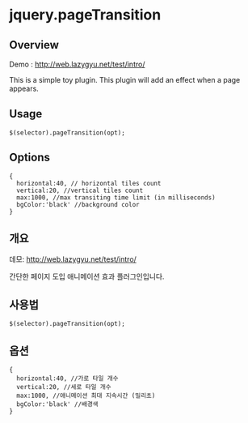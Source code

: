 # jquery.pageTransition

## Overview

Demo : http://web.lazygyu.net/test/intro/

This is a simple toy plugin. This plugin will add an effect when a page appears.

## Usage

```
$(selector).pageTransition(opt);
```

## Options

```
{
  horizontal:40, // horizontal tiles count
  vertical:20, //vertical tiles count
  max:1000, //max transiting time limit (in milliseconds)
  bgColor:'black' //background color
}
```

## 개요

데모:  http://web.lazygyu.net/test/intro/

간단한 페이지 도입 애니메이션 효과 플러그인입니다.


## 사용법


```
$(selector).pageTransition(opt);
```

## 옵션

```
{
  horizontal:40, //가로 타일 개수
  vertical:20, //세로 타일 개수
  max:1000, //애니메이션 최대 지속시간 (밀리초)
  bgColor:'black' //배경색
}
```
